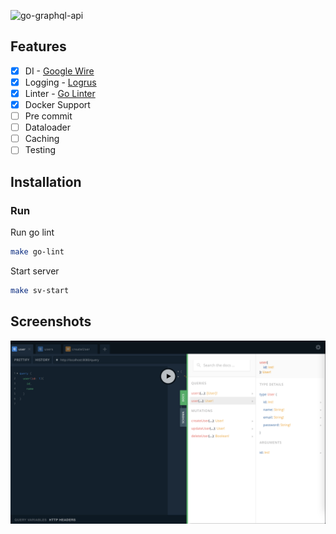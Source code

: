 ![go-graphql-api](https://socialify.git.ci/phamphihungbk/go-graphql-api/image?description=1&language=1&name=1&pattern=Circuit%20Board&theme=Light)

## Features

- [x] DI - [Google Wire](https://github.com/google/wire)
- [x] Logging - [Logrus](https://github.com/Sirupsen/logrus)
- [x] Linter - [Go Linter](https://github.com/golangci/golangci-lint)
- [x] Docker Support
- [ ] Pre commit
- [ ] Dataloader
- [ ] Caching
- [ ] Testing

## Installation

### Run

Run go lint

```bash
make go-lint
```

Start server

```bash
make sv-start
```

## Screenshots

![demo](demo.png)
